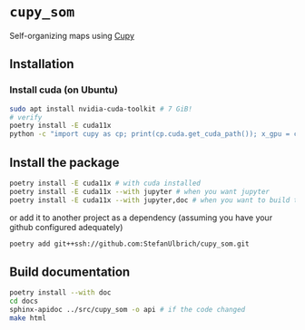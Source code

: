 # `cupy_som`

Self-organizing maps using [Cupy](https://cupy.dev/)

## Installation

### Install cuda (on Ubuntu)

```sh
sudo apt install nvidia-cuda-toolkit # 7 GiB!
# verify
poetry install -E cuda11x
python -c "import cupy as cp; print(cp.cuda.get_cuda_path()); x_gpu = cp.array([1, 2, 3])"
```

## Install the package

```sh
poetry install -E cuda11x # with cuda installed
poetry install -E cuda11x --with jupyter # when you want jupyter
poetry install -E cuda11x --with jupyter,doc # when you want to build the documentation
```

or add it to another project as a dependency (assuming you have your github configured
adequately)

```sh
poetry add git++ssh://github.com:StefanUlbrich/cupy_som.git
```

## Build documentation

```sh
poetry install --with doc
cd docs
sphinx-apidoc ../src/cupy_som -o api # if the code changed
make html
```
